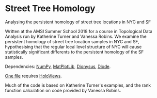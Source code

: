 # Street Tree Homology
Analysing the persistent homology of street tree locations in NYC and SF

Written at the AMSI Summer School 2018 for a course in Topological Data Analysis run by Katherine Turner 
and Vanessa Robins.
We examine the persistent homology of street tree location samples in NYC and SF, hypothesising that the 
regular local level structure of NYC will cause statistically significant differents to the persistent 
homology of the SF samples.

Dependencies: [NumPy](http://www.numpy.org/), [MatPlotLib](https://matplotlib.org/), 
[Dionysus](http://mrzv.org/software/dionysus2/), [Diode](https://github.com/mrzv/diode).

[One file](visualise_street_trees.py) requires [HoloViews](http://holoviews.org/).

Much of the code is based on Katherine Turner's examples, and the rank function calculation on code 
provided by Vanessa Robins.
